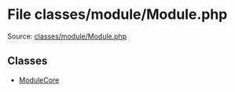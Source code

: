 File classes/module/Module.php
=========

Source: [classes/module/Module.php](https://github.com/PrestaShop/PrestaShop/blob/1.5.2.0/classes/module/Module.php)


Classes
-------

* [ModuleCore](class.ModuleCore.md)

